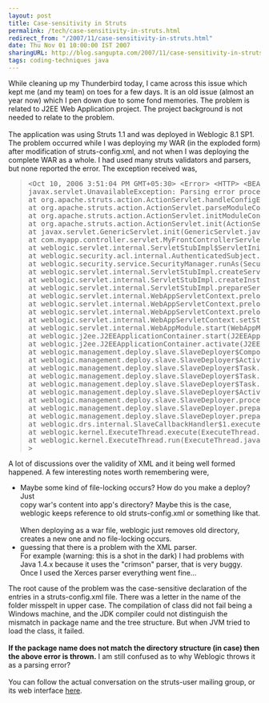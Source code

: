 ```yaml
---
layout: post
title: Case-sensitivity in Struts
permalink: /tech/case-sensitivity-in-struts.html
redirect_from: "/2007/11/case-sensitivity-in-struts.html"
date: Thu Nov 01 10:00:00 IST 2007
sharingURL: http://blog.sangupta.com/2007/11/case-sensitivity-in-struts.html
tags: coding-techniques java
---
```


While cleaning up my Thunderbird today, I came across this issue which kept me (and my team) on toes for a few days. It is an old issue (almost an year now) which I pen down due to some fond memories. The problem is related to J2EE Web Application project. The project background is not needed to relate to the problem.
<br>
<br>The application was using Struts 1.1 and was deployed in Weblogic 8.1 SP1. The problem occurred while I was deploying my WAR (in the exploded form) after modification of struts-config.xml, and not when I was deploying the complete WAR as a whole. I had used many struts validators and parsers, but none reported the error. The exception received was,
<br>
<blockquote>
    <pre>&lt;Oct 10, 2006 3:51:04 PM GMT+05:30&gt; &lt;Error&gt; &lt;HTTP&gt; &lt;BEA-101216&gt; &lt;Servlet:"action" failed to preload on startup in Web application: "myApp".<br>javax.servlet.UnavailableException: Parsing error processing resource path<br>at org.apache.struts.action.ActionServlet.handleConfigException(ActionServlet.java:1035)<br>at org.apache.struts.action.ActionServlet.parseModuleConfigFile(ActionServlet.java:1014)<br>at org.apache.struts.action.ActionServlet.initModuleConfig(ActionServlet.java:955)<br>at org.apache.struts.action.ActionServlet.init(ActionServlet.java:470)<br>at javax.servlet.GenericServlet.init(GenericServlet.java:258)<br>at com.myapp.controller.servlet.MyFrontControllerServlet.init(MyFrontControllerServlet.java:91)<br>at weblogic.servlet.internal.ServletStubImpl$ServletInitAction.run(ServletStubImpl.java:1070)<br>at weblogic.security.acl.internal.AuthenticatedSubject.doAs(AuthenticatedSubject.java:317)<br>at weblogic.security.service.SecurityManager.runAs(SecurityManager.java:118)<br>at weblogic.servlet.internal.ServletStubImpl.createServlet(ServletStubImpl.java:893)<br>at weblogic.servlet.internal.ServletStubImpl.createInstances(ServletStubImpl.java:842)<br>at weblogic.servlet.internal.ServletStubImpl.prepareServlet(ServletStubImpl.java:782)<br>at weblogic.servlet.internal.WebAppServletContext.preloadServlet(WebAppServletContext.java:3236)<br>at weblogic.servlet.internal.WebAppServletContext.preloadServlets(WebAppServletContext.java:3181)<br>at weblogic.servlet.internal.WebAppServletContext.preloadResources(WebAppServletContext.java:3154)<br>at weblogic.servlet.internal.WebAppServletContext.setStarted(WebAppServletContext.java:5637)<br>at weblogic.servlet.internal.WebAppModule.start(WebAppModule.java:866)<br>at weblogic.j2ee.J2EEApplicationContainer.start(J2EEApplicationContainer.java:2017)<br>at weblogic.j2ee.J2EEApplicationContainer.activate(J2EEApplicationContainer.java:2058)<br>at weblogic.management.deploy.slave.SlaveDeployer$ComponentActivateTask.activateContainer(SlaveDeployer.java:2624)<br>at weblogic.management.deploy.slave.SlaveDeployer$ActivateTask.doCommit(SlaveDeployer.java:2547)<br>at weblogic.management.deploy.slave.SlaveDeployer$Task.commit(SlaveDeployer.java:2349)<br>at weblogic.management.deploy.slave.SlaveDeployer$Task.checkAutoCommit(SlaveDeployer.java:2431)<br>at weblogic.management.deploy.slave.SlaveDeployer$Task.prepare(SlaveDeployer.java:2343)<br>at weblogic.management.deploy.slave.SlaveDeployer$ActivateTask.prepare(SlaveDeployer.java:2511)<br>at weblogic.management.deploy.slave.SlaveDeployer.processPrepareTask(SlaveDeployer.java:833)<br>at weblogic.management.deploy.slave.SlaveDeployer.prepareDelta(SlaveDeployer.java:542)<br>at weblogic.management.deploy.slave.SlaveDeployer.prepareUpdate(SlaveDeployer.java:500)<br>at weblogic.drs.internal.SlaveCallbackHandler$1.execute(SlaveCallbackHandler.java:25)<br>at weblogic.kernel.ExecuteThread.execute(ExecuteThread.java:197)<br>at weblogic.kernel.ExecuteThread.run(ExecuteThread.java:170)<br>&gt;</pre>
</blockquote>A lot of discussions over the validity of XML and it being well formed happened. A few interesting notes worth remembering were,
<br>
<ul>
    <li>Maybe some kind of file-locking occurs? How do you make a deploy? Just<br>copy war's content into app's directory? Maybe this is the case, weblogic keeps reference to old struts-config.xml or something like that.<br><br>When deploying as a war file, weblogic just removes old directory,<br>creates a new one and no file-locking occurs.</li>
    <li>guessing that there is a problem with the XML parser.<br>For example (warning: this is a shot in the dark) I had problems with Java 1.4.x because it uses the "crimson" parser, that is very buggy. Once I used the Xerces parser everything went fine...</li>
</ul>The root cause of the problem was the case-sensitive declaration of the entries in a struts-config.xml file. There was a letter in the name of the folder misspelt in upper case. The compilation of class did not fail being a Windows machine, and the JDK compiler could not distinguish the mismatch in package name and the tree structure. But when JVM tried to load the class, it failed.
<br>
<br>
<b>If the package name does not match the directory structure (in case) then the above error is thrown.</b> I am still confused as to why Weblogic throws it as a parsing error?
<br>
<br>You can follow the actual conversation on the struts-user mailing group, or its web interface 
<a href="http://servlets.com/archive/servlet/ReadMsg?msgId=674536&amp;listName=struts-user">here</a>.
